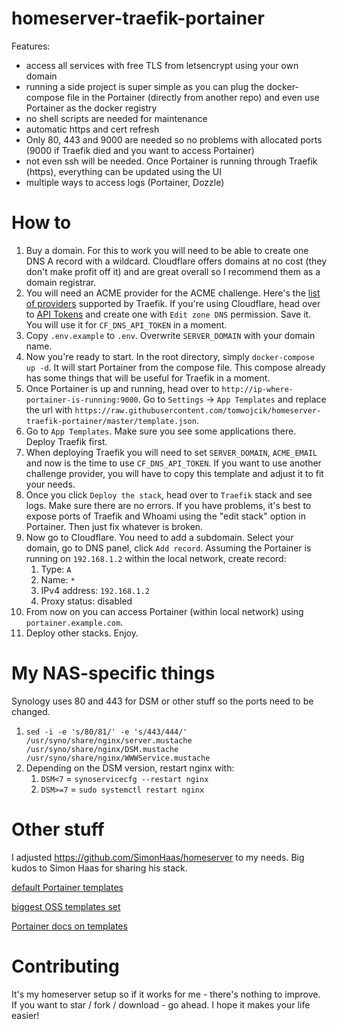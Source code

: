 # homeserver-traefik-portainer

Features:
- access all services with free TLS from letsencrypt using your own domain
- running a side project is super simple as you can plug the docker-compose file in the Portainer (directly from another repo) and even use Portainer as the docker registry
- no shell scripts are needed for maintenance
- automatic https and cert refresh
- Only 80, 443 and 9000 are needed so no problems with allocated ports (9000 if Traefik died and you want to access Portainer)
- not even ssh will be needed. Once Portainer is running through Traefik (https), everything can be updated using the UI
- multiple ways to access logs (Portainer, Dozzle)

# How to

1. Buy a domain. For this to work you will need to be able to create one DNS A record with a wildcard. Cloudflare offers domains at no cost (they don't make profit off it) and are great overall so I recommend them as a domain registrar.
2. You will need an ACME provider for the ACME challenge. Here's the [list of providers](https://doc.traefik.io/traefik/https/acme/#providers) supported by Traefik. If you're using Cloudflare, head over to [API Tokens](https://dash.cloudflare.com/profile/api-tokens) and create one with `Edit zone DNS` permission. Save it. You will use it for `CF_DNS_API_TOKEN` in a moment.
3. Copy `.env.example` to `.env`. Overwrite `SERVER_DOMAIN` with your domain name.
4. Now you're ready to start. In the root directory, simply `docker-compose up -d`. It will start Portainer from the compose file. This compose already has some things that will be useful for Traefik in a moment.
5. Once Portainer is up and running, head over to `http://ip-where-portainer-is-running:9000`. Go to `Settings` -> `App Templates` and replace the url with `https://raw.githubusercontent.com/tomwojcik/homeserver-traefik-portainer/master/template.json`.
6. Go to `App Templates`. Make sure you see some applications there. Deploy Traefik first.
7. When deploying Traefik you will need to set `SERVER_DOMAIN`, `ACME_EMAIL` and now is the time to use `CF_DNS_API_TOKEN`. If you want to use another challenge provider, you will have to copy this template and adjust it to fit your needs.
8. Once you click `Deploy the stack`, head over to `Traefik` stack and see logs. Make sure there are no errors. If you have problems, it's best to expose ports of Traefik and Whoami using the "edit stack" option in Portainer. Then just fix whatever is broken.
9. Now go to Cloudflare. You need to add a subdomain. Select your domain, go to DNS panel, click `Add record`. Assuming the Portainer is running on `192.168.1.2` within the local network, create record:
   1. Type: `A`
   2. Name: `*`
   3. IPv4 address: `192.168.1.2`
   4. Proxy status: disabled
10. From now on you can access Portainer (within local network) using `portainer.example.com`.
11. Deploy other stacks. Enjoy.

# My NAS-specific things

Synology uses 80 and 443 for DSM or other stuff so the ports need to be changed.
1. `sed -i -e 's/80/81/' -e 's/443/444/' /usr/syno/share/nginx/server.mustache /usr/syno/share/nginx/DSM.mustache /usr/syno/share/nginx/WWWService.mustache`
2. Depending on the DSM version, restart nginx with:
   1. `DSM<7` = `synoservicecfg --restart nginx`
   2. `DSM>=7` = `sudo systemctl restart nginx`
   
# Other stuff

I adjusted https://github.com/SimonHaas/homeserver to my needs. Big kudos to Simon Haas for sharing his stack.

[default Portainer templates](https://github.com/portainer/templates/blob/master/templates-2.0.json)

[biggest OSS templates set](https://github.com/Qballjos/portainer_templates/blob/master/Template/template.json)

[Portainer docs on templates](https://docs.portainer.io/v/ce-2.11/advanced/app-templates/format#container-template-definition-format)

# Contributing

It's my homeserver setup so if it works for me - there's nothing to improve.
If you want to star / fork / download - go ahead. I hope it makes your life easier!
